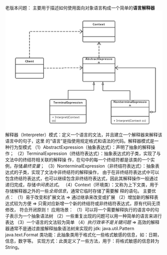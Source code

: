 老版本问题：
主要用于描述如何使用面向对象语言构成一个简单的**语言解释器**
![uml](model.png)
解释器（Interpreter）模式：定义一个语言的文法，并且建立一个解释器来解释该语言中的句子，这里
的“语言”是指使用规定格式和语法的代码。解释器模式是一种行为型模式
（1）AbstractExpression（抽象表达式）：声明了抽象的解释操作；
（2）TerminalExpression（终结符表达式）：抽象表达式的子类，实现了与文法中的终结符相关联的解释操
作，在句中的每一个终结符都是该类的一个实例，存储*最终变量*；
（3）NonterminalExpression（非终结符表达式）：抽象表达式的子类，实现了文法中非终结符的解释操作，
由于在非终结符表达式中可以包含终结符表达式，也可以继续包含非终结符表达式，因此其解释操作一般通过
递归完成，存储*中间表达式*。
（4）Context（环境类）：又称为上下文类，用于存储解释器之外的一些*全局信息*，通常它临时存储了需要解
释的语句。
主要优点：
（1）易于改变和扩展文法 => 通过继承来改变或扩展
（2）增加新的解释表达式较为方便 => 只需对应新增一个新的终结符或非终结符表达式，原有代码无须修改，
符合开闭原则！
应用场景：
（1）可以将一个需要解释执行的语言中的句子表示为一个抽象语法树
（2）一些重复出现的问题可以用一种简单的语言来进行表达
（3）一个语言的文法较为简单
（4）_执行效率不是关键问题_ => 高效的解释器通常不是通过直接解释抽象语法树来实现的
jdk:
java.util.Pattern
java.text.Format
类功能：此抽象类用于格式化一些格式敏感的信息，如：日期，信息，数字等。
实现方式：此类定义了一些方法，用于：将格式敏感的信息转为String。
